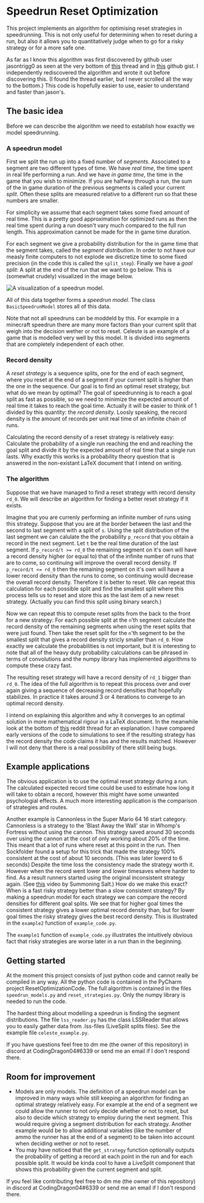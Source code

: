 # Speedrun Reset Optimization

This project implements an algorithm for optimising reset strategies in speedrunning.
This is not only useful for determining when to reset during a run, but also it allows you to quantitatively judge when to go for a risky strategy or for a more safe one.

As far as I know this algorithm was first discovered by github user jasontrigg0 as seen at the very bottom of [this](https://www.reddit.com/r/speedrun/comments/lxq9g7/looking_for_a_mathematicaly_perfect_way_to_reset/) thread and in [this](https://gist.github.com/jasontrigg0/148a58ea7533c1831cef605095dbd213) github gist.
I independently rediscovered the algorithm and wrote it out before discovering this.
(I found the thread earlier, but I never scrolled all the way to the bottom.)
This code is hopefully easier to use, easier to understand and faster than jason's.

## The basic idea

Before we can describe the algorithm we need to establish how exactly we model speedrunning.

### A speedrun model

First we split the run up into a fixed number of *segments*.
Associated to a segment are two different types of time.
We have *real time*, the time spent in real life performing a run.
And we have *in game time*, the time in the game that you wish to minimize.
If you are halfway through a run, the sum of the in game duration of the previous segments is called your current *split*.
Often these splits are measured relative to a different run so that these numbers are smaller.

For simplicity we assume that each segment takes some fixed amount of real time.
This is a pretty good approximation for optimized runs as then the real time spent during a run doesn't vary much compared to the full run length.
This approximation cannot be made for the in game time duration.

For each segment we give a probability distribution for the in game time that the segment takes, called the *segment distribution*.
In order to not have our measly finite computers to not explode we discretize time to some fixed precision (in the code this is called the `split_step`).
Finally we have a *goal split*: A split at the end of the run that we want to go below.
This is (somewhat crudely) visualized in the image below.

![A visualization of a speedrun model.](model_drawing.png "A visualization of a speedrun model.")

All of this data together forms a *speedrun model*.
The class `BasicSpeedrunModel` stores all of this data.

Note that not all speedruns can be moddeld by this.
For example in a minecraft speedrun there are many more factors than your current split that weigh into the decision wether or not to reset.
Celeste is an example of a game that is modelled very well by this model.
It is divided into segments that are completely independent of each other.

### Record density
A *reset strategy* is a sequence splits, one for the end of each segment, where you reset at the end of a segment if your current split is higher than the one in the sequence.
Our goal is to find an optimal reset strategy, but what do we mean by optimal?
The goal of speedrunning is to reach a goal split as fast as possible, so we need to minimize the expected amount of real time it takes to reach the goal time.
Actually it will be easier to think of 1 divided by this quantity: the *record density*.
Loosly speaking, the record density is the amount of records per unit real time of an infinite chain of runs.

Calculating the record density of a reset strategy is relatively easy:
Calculate the probability of a single run reaching the end and reaching the goal split and divide it by the expected amount of real time that a single run lasts.
Why exactly this works is a probability theory question that is answered in the non-existant LaTeX document that I intend on writing.


### The algorithm

Suppose that we have managed to find a reset strategy with record density `rd_0`.
We will describe an algorithm for finding a better reset strategy if it exists.

Imagine that you are currenly performing an infinite number of runs using this strategy.
Suppose that you are at the border between the last and the second to last segment with a split of `s`.
Using the split distribution of the last segment we can calulate the the probability `p_record` that you obtain a record in the next segment.
Let `t` be the real time duration of the last segment.
If `p_record/t >= rd_0` the remaining segment on it's own will have a record density higher (or equal to) that of the infinite number of runs that are to come, so continuing will improve the overall record density.
If `p_record/t <= rd_0` then the remaining segment on it's own will have a lower record density than the runs to come, so continuing would decrease the overall record density.
Therefore it is better to reset.
We can repeat this calculation for each possible split and find the smallest split where this process tells us to reset and store this as the last item of a new reset strategy.
(Actually you can find this split using binary search.)

Now we can repeat this to compute reset splits from the back to the front for a new strategy:
For each possible split at the `n`'th segment calculate the record density of the remaining segments when using the reset splits that were just found.
Then take the reset split for the `n`'th segment to be the smallest split that gives a record density stricly smaller than `rd_0`.
How exactly we calculate the probabilities is not important, but it is interesting to note that all of the heavy duty probability calculations can be phrased in terms of convolutions and the numpy library has implemented algorithms to compute these crazy fast.

The resulting reset strategy will have a record density of `rd_1` bigger than `rd_0`.
The idea of the full algorithm is to repeat this process over and over again giving a sequence of decreasing record densities that hopefully stabilizes.
In practice it takes around 3 or 4 iterations to converge to an optimal record density.

I intend on explaining this algorithm and why it converges to an optimal solution in more mathematical rigour in a LaTeX document.
In the meanwhile look at the bottom of [this](https://www.reddit.com/r/speedrun/comments/lxq9g7/looking_for_a_mathematicaly_perfect_way_to_reset/) reddit thread for an explanation.
I have compared early versions of the code to simulations to see if the resulting strategy has the record density the code claims it has and the results matched.
However I will not deny that there is a real possibility of there still being bugs.

## Example applications

The obvious application is to use the optimal reset strategy during a run.
The calculated expected record time could be used to estimate how long it will take to obtain a record, however this might have some unwanted psychologial effects.
A much more interesting application is the comparison of strategies and routes.

Another example is Cannonless in the Super Mario 64 16 start category.
Cannonless is a strategy to the 'Blast Away the Wall' star in Whomp's Fortress without using the cannon.
This strategy saved around 30 seconds over using the cannon at the cost of only working about 20% of the time.
This meant that a lot of runs where reset at this point in the run.
Then Sockfolder found a setup for this trick that made the strategy 100% consistent at the cost of about 10 seconds.
(This was later lowerd to 6 seconds)
Despite the time loss the consistency made the strategy worth it.
However when the record went lower and lower timesaves where harder to find.
As a result runners started using the original inconsistent strategy again.
(See [this](https://www.youtube.com/watch?v=R_wscUcbynk) video by Summoning Salt.)
How do we make this exact?
When is a fast risky strategy better than a slow consistent strategy?
By making a speedrun model for each strategy we can compare the record densities for different goal splits.
We see that for higher goal times the consistent strategy gives a lower optimal record density than, but for lower goal times the risky strategy gives the best record density.
This is illustrated in the `example2` function of `example_code.py`.

The `example1` function of `example_code.py` illustrates the intuitively obvious fact that risky strategies are worse later in a run than in the beginning.


## Getting started

At the moment this project consists of just python code and cannot really be compiled in any way.
All the python code is contained in the PyCharm project ResetOptimizationCode.
The full algorithm is contained in the files `speedrun_models.py` and `reset_strategies.py`.
Only the numpy library is needed to run the code.

The hardest thing about modelling a speedrun is finding the segment distributions.
The file `lss_reader.py` has the class LSSReader that allows you to easily gather data from .lss-files (LiveSplit splits files).
See the example file `celeste_example.py`.

If you have questions feel free to dm me (the owner of this repository) in discord at CodingDragon04#6339 or send me an email if I don't respond there.


## Room for improvement
- Models are only models.
The definition of a speedrun model can be improved in many ways while still keeping an algorithm for finding an optimal strategy relatively easy.
For example at the end of a segment we could allow the runner to not only decide whether or not to reset, but also to decide which strategy to employ during the next segment.
This would require giving a segment distribution for each strategy.
Another example would be to allow additional variables (like the number of ammo the runner has at the end of a segment) to be taken into account when deciding wether or not to reset. 
- You may have noticed that the `get_strategy` function optionally outputs the probability of getting a record at each point in the run and for each possible split.
It would be kinda cool to have a LiveSplit component that shows this probability given the current segment and split.

If you feel like contributing feel free to dm me (the owner of this repository) in discord at CodingDragon04#6339 or send me an email if I don't respond there.
